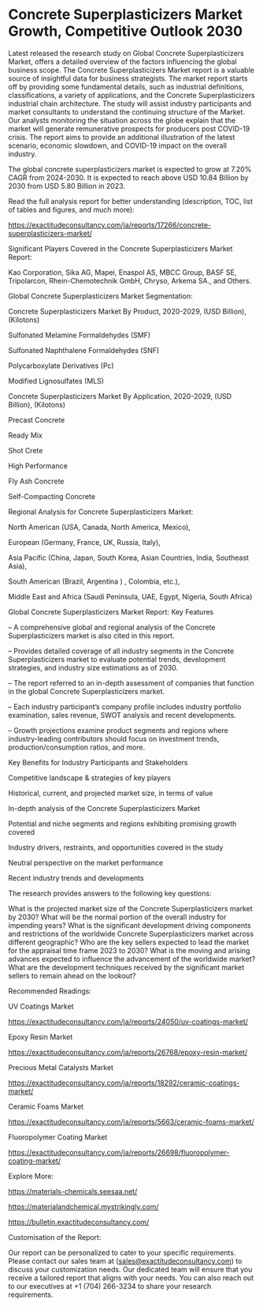 # Concrete Superplasticizers Market Growth, Competitive Outlook 2030

Latest released the research study on Global Concrete Superplasticizers Market, offers a detailed overview of the factors influencing the global business scope. The Concrete Superplasticizers Market report is a valuable source of insightful data for business strategists. The market report starts off by providing some fundamental details, such as industrial definitions, classifications, a variety of applications, and the Concrete Superplasticizers industrial chain architecture. The study will assist industry participants and market consultants to understand the continuing structure of the Market. Our analysts monitoring the situation across the globe explain that the market will generate remunerative prospects for producers post COVID-19 crisis. The report aims to provide an additional illustration of the latest scenario, economic slowdown, and COVID-19 impact on the overall industry.

The global concrete superplasticizers market is expected to grow at 7.20% CAGR from 2024-2030. It is expected to reach above USD 10.84 Billion by 2030 from USD 5.80 Billion in 2023.

Read the full analysis report for better understanding (description, TOC, list of tables and figures, and much more):

https://exactitudeconsultancy.com/ja/reports/17266/concrete-superplasticizers-market/

Significant Players Covered in the Concrete Superplasticizers Market Report:

Kao Corporation, Sika AG, Mapei, Enaspol AS, MBCC Group, BASF SE, Tripolarcon, Rhein-Chemotechnik GmbH, Chryso, Arkema SA., and Others.

Global Concrete Superplasticizers Market Segmentation:

Concrete Superplasticizers Market By Product, 2020-2029, (USD Billion), (Kilotons)

Sulfonated Melamine Formaldehydes (SMF)

Sulfonated Naphthalene Formaldehydes (SNF)

Polycarboxylate Derivatives (Pc)

Modified Lignosulfates (MLS)

Concrete Superplasticizers Market By Application, 2020-2029, (USD Billion), (Kilotons)

Precast Concrete

Ready Mix

Shot Crete

High Performance

Fly Ash Concrete

Self-Compacting Concrete

Regional Analysis for Concrete Superplasticizers Market:

North American (USA, Canada, North America, Mexico),

European (Germany, France, UK, Russia, Italy),

Asia Pacific (China, Japan, South Korea, Asian Countries, India, Southeast Asia),

South American (Brazil, Argentina ) , Colombia, etc.),

Middle East and Africa (Saudi Peninsula, UAE, Egypt, Nigeria, South Africa)

Global Concrete Superplasticizers Market Report: Key Features

– A comprehensive global and regional analysis of the Concrete Superplasticizers market is also cited in this report.

– Provides detailed coverage of all industry segments in the Concrete Superplasticizers market to evaluate potential trends, development strategies, and industry size estimations as of 2030.

– The report referred to an in-depth assessment of companies that function in the global Concrete Superplasticizers market.

– Each industry participant’s company profile includes industry portfolio examination, sales revenue, SWOT analysis and recent developments.

– Growth projections examine product segments and regions where industry-leading contributors should focus on investment trends, production/consumption ratios, and more.

Key Benefits for Industry Participants and Stakeholders

Competitive landscape & strategies of key players

Historical, current, and projected market size, in terms of value

In-depth analysis of the Concrete Superplasticizers Market

Potential and niche segments and regions exhibiting promising growth covered

Industry drivers, restraints, and opportunities covered in the study

Neutral perspective on the market performance

Recent industry trends and developments

The research provides answers to the following key questions:

What is the projected market size of the Concrete Superplasticizers market by 2030?
What will be the normal portion of the overall industry for impending years?
What is the significant development driving components and restrictions of the worldwide Concrete Superplasticizers market across different geographic?
Who are the key sellers expected to lead the market for the appraisal time frame 2023 to 2030?
What is the moving and arising advances expected to influence the advancement of the worldwide market?
What are the development techniques received by the significant market sellers to remain ahead on the lookout?

Recommended Readings:

UV Coatings Market

https://exactitudeconsultancy.com/ja/reports/24050/uv-coatings-market/

Epoxy Resin Market

https://exactitudeconsultancy.com/ja/reports/26768/epoxy-resin-market/

Precious Metal Catalysts Market

https://exactitudeconsultancy.com/ja/reports/18292/ceramic-coatings-market/

Ceramic Foams Market

https://exactitudeconsultancy.com/ja/reports/5663/ceramic-foams-market/

Fluoropolymer Coating Market

https://exactitudeconsultancy.com/ja/reports/26698/fluoropolymer-coating-market/

Explore More:

https://materials-chemicals.seesaa.net/

https://materialandchemical.mystrikingly.com/

https://bulletin.exactitudeconsultancy.com/

Customisation of the Report:

Our report can be personalized to cater to your specific requirements. Please contact our sales team at (sales@exactitudeconsultancy.com) to discuss your customization needs. Our dedicated team will ensure that you receive a tailored report that aligns with your needs. You can also reach out to our executives at +1 (704) 266-3234 to share your research requirements.
